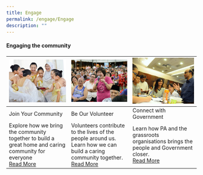 ```yaml
---
title: Engage
permalink: /engage/Engage
description: ""
---
```

#### Engaging the community
#### 



| ![](/images/Engage/join-your-community.png) |  ![](/images/Engage/beourvolunteer.png)|![](/images/Engage/Connect%20with%20Government.png) |
| -------- | -------- | -------- |
| Join Your Community     | Be Our Volunteer     | Connect with Government     |
| Explore how we bring the community together to build a great home and caring community for everyone <br>[Read More](//)    | Volunteers contribute to the lives of the people around us. Learn how we can build a caring community together. <br>[Read More](//)    | Learn how PA and the grassroots organisations brings the people and Government closer. <br>[Read  More](//)|